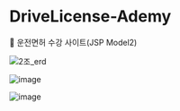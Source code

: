 # DriveLicense-Ademy
:blue_heart: 운전면허 수강 사이트(JSP Model2)

![2조_erd](https://user-images.githubusercontent.com/94349690/147401509-68115e97-0021-4019-ba68-7b7a0ea21036.png)



![image](https://user-images.githubusercontent.com/94349690/147401542-b7fc4930-34f6-40c4-a985-c2804df51cec.png)

![image](https://user-images.githubusercontent.com/94349690/147401561-4f23c329-00e6-4131-9c92-d131002ec4ca.png)


